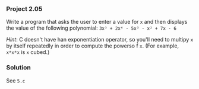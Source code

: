 ### Project 2.05
Write a program that asks the user to enter a value for `x` and then displays the value of the following polynomial:
`3x⁵ + 2x⁴ - 5x³ - x² + 7x - 6`

*Hint*: C doesn't have han exponentiation operator, so you'll need to multipy `x` by itself repeatedly in order to compute the powerso f `x`. (For example, `x*x*x` is `x` cubed.)

### Solution
See `5.c`

